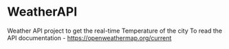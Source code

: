 # WeatherAPI
Weather API project to get the real-time Temperature of the city
To read the API documentation - https://openweathermap.org/current
